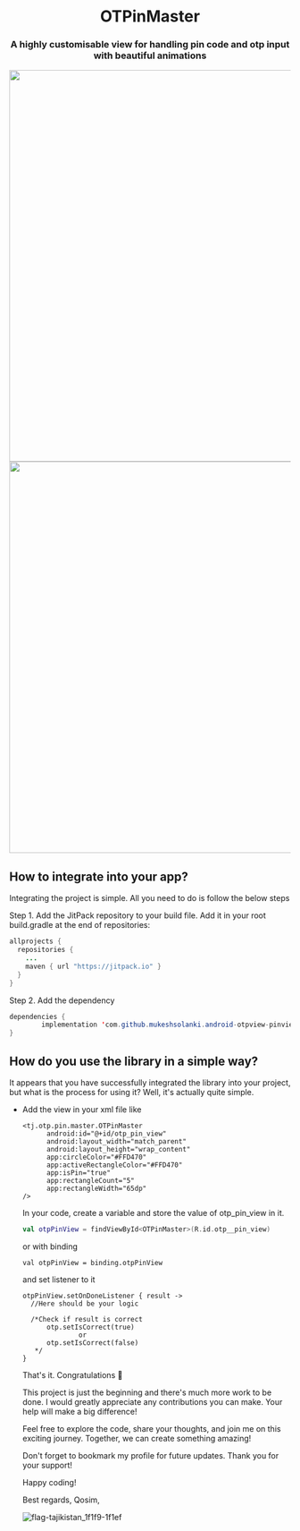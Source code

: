 <h1 align="center">OTPinMaster</a></h1>
<h3 align="center">A highly customisable view for handling pin code and otp input with beautiful animations</h3>

<img src="https://github.com/matrobiyon/otp_pin_master/assets/111564722/81a7c048-93f4-43b6-b8d9-52b23c9145d8" height="700" align="center"/>
<img src="https://github.com/matrobiyon/otp_pin_master/assets/111564722/9c264a8c-f90c-4350-89d0-11214ccca1aa" height="700"  align="center"/>



## How to integrate into your app?
Integrating the project is simple. All you need to do is follow the below steps

Step 1. Add the JitPack repository to your build file. Add it in your root build.gradle at the end of repositories:

```java
allprojects {
  repositories {
    ...
    maven { url "https://jitpack.io" }
  }
}
```
Step 2. Add the dependency
```java
dependencies {
        implementation 'com.github.mukeshsolanki.android-otpview-pinview:otpview:3.1.0'
}
```

## How do you use the library in a simple way?
It appears that you have successfully integrated the library into your project, but what is the process for using it? Well, it's actually quite simple.
- Add the view in your xml file like

  ```
  <tj.otp.pin.master.OTPinMaster
        android:id="@+id/otp_pin_view"
        android:layout_width="match_parent"
        android:layout_height="wrap_content"
        app:circleColor="#FFD470"
        app:activeRectangleColor="#FFD470"
        app:isPin="true"
        app:rectangleCount="5"
        app:rectangleWidth="65dp" 
  />
  ```
  In your code, create a variable and store the value of otp_pin_view in it.
  ```kotlin
  val otpPinView = findViewById<OTPinMaster>(R.id.otp__pin_view)
  ```
  or with binding
  ```
  val otpPinView = binding.otpPinView
  ```
  and set listener to it
  ```
  otpPinView.setOnDoneListener { result ->
    //Here should be your logic
  
    /*Check if result is correct
        otp.setIsCorrect(true)
                or
        otp.setIsCorrect(false)
     */
  }
  ```
  That's it. Congratulations 🥳

  This project is just the beginning and there's much more work to be done. I would greatly appreciate any contributions you can make. Your help will make a big difference!

  Feel free to explore the code, share your thoughts, and join me on this exciting journey. Together, we can create something amazing!

  Don't forget to bookmark my profile for future updates. Thank you for your support!

  Happy coding!

  Best regards,
  Qosim,


  ![flag-tajikistan_1f1f9-1f1ef](https://github.com/matrobiyon/otp_pin_master/assets/111564722/fa6f41f7-0b16-415e-85ae-9fc8c4b8ed47)


